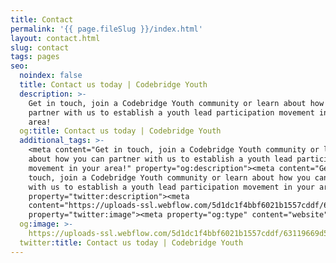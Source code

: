 ```yaml
---
title: Contact
permalink: '{{ page.fileSlug }}/index.html'
layout: contact.html
slug: contact
tags: pages
seo:
  noindex: false
  title: Contact us today | Codebridge Youth
  description: >-
    Get in touch, join a Codebridge Youth community or learn about how you can
    partner with us to establish a youth lead participation movement in your
    area!
  og:title: Contact us today | Codebridge Youth
  additional_tags: >-
    <meta content="Get in touch, join a Codebridge Youth community or learn
    about how you can partner with us to establish a youth lead participation
    movement in your area!" property="og:description"><meta content="Get in
    touch, join a Codebridge Youth community or learn about how you can partner
    with us to establish a youth lead participation movement in your area!"
    property="twitter:description"><meta
    content="https://uploads-ssl.webflow.com/5d1dc1f4bbf6021b1557cddf/63119669d5958116d59d4d35_5ebd22e28c3100736e3603e8_cby-gallery-home%20(7%20of%2011).webp"
    property="twitter:image"><meta property="og:type" content="website">
  og:image: >-
    https://uploads-ssl.webflow.com/5d1dc1f4bbf6021b1557cddf/63119669d5958116d59d4d35_5ebd22e28c3100736e3603e8_cby-gallery-home%20(7%20of%2011).webp
  twitter:title: Contact us today | Codebridge Youth
---
```



